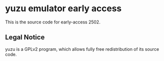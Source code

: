 yuzu emulator early access
=============

This is the source code for early-access 2502.

## Legal Notice

yuzu is a GPLv2 program, which allows fully free redistribution of its source code.